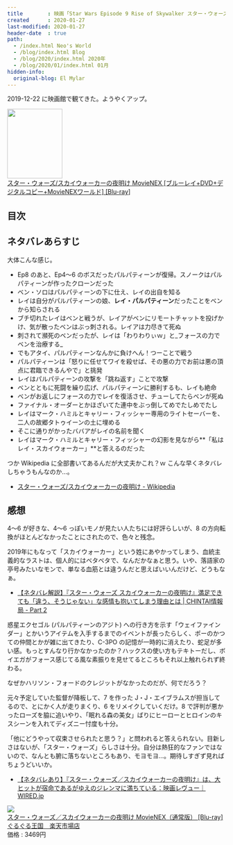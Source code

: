 ```yaml
---
title        : 映画「Star Wars Episode 9 Rise of Skywalker スター・ウォーズ スカイウォーカーの夜明け」を観てきた
created      : 2020-01-27
last-modified: 2020-01-27
header-date  : true
path:
  - /index.html Neo's World
  - /blog/index.html Blog
  - /blog/2020/index.html 2020年
  - /blog/2020/01/index.html 01月
hidden-info:
  original-blog: El Mylar
---
```


2019-12-22 に映画館で観てきた。ようやくアップ。

<div class="ad-amazon">
  <div class="ad-amazon-image">
    <a href="https://www.amazon.co.jp/dp/B0851YN27Z?tag=neos21-22&amp;linkCode=osi&amp;th=1&amp;psc=1">
      <img src="https://m.media-amazon.com/images/I/51YBLwEXBVL._SL160_.jpg" width="127" height="160">
    </a>
  </div>
  <div class="ad-amazon-info">
    <div class="ad-amazon-title">
      <a href="https://www.amazon.co.jp/dp/B0851YN27Z?tag=neos21-22&amp;linkCode=osi&amp;th=1&amp;psc=1">スター・ウォーズ/スカイウォーカーの夜明け MovieNEX [ブルーレイ+DVD+デジタルコピー+MovieNEXワールド] [Blu-ray]</a>
    </div>
  </div>
</div>

## 目次

## ネタバレあらすじ

大体こんな感じ。

- Ep8 のあと、Ep4〜6 のボスだったパルパティーンが復帰。スノークはパルパティーンが作ったクローンだった
- ベン・ソロはパルパティーンの下に仕え、レイの出自を知る
- レイは自分がパルパティーンの娘、**レイ・パルパティーン**だったことをベンから知らされる
- ブチ切れたレイはベンと戦うが、レイアがベンにリモートチャットを投げかけ、気が散ったベンはぶっ刺される。レイアは力尽きて死ぬ
- 刺されて瀕死のベンだったが、レイは「わりわりぃｗ」と_フォースの力でベンを治療する_
- でもアタイ、パルパティーンなんかに負けへん！つーことで戦う
- パルパティーンは「怒りに任せてワイを殺せば、その悪の力でお前は悪の頂点に君臨できるんやで」と挑発
- レイはパルパティーンの攻撃を「跳ね返す」ことで攻撃
- ベンとともに死闘を繰り広げ、パルパティーンに勝利するも、レイも絶命
- ベンがお返しにフォースの力でレイを復活させ、チューしてたらベンが死ぬ
- ファイナル・オーダーとかほざいてた連中をぶっ倒してめでたしめでたし
- レイはマーク・ハミルとキャリー・フィッシャー専用のライトセーバーを、二人の故郷タトゥイーンの土に埋める
- そこに通りがかったババアがレイの名前を聞く
- レイはマーク・ハミルとキャリー・フィッシャーの幻影を見ながら**「私はレイ・スカイウォーカー」**と答えるのだった

つか Wikipedia に全部書いてあるんだが大丈夫かこれ？ｗ こんな早くネタバレしちゃうもんなのか…。

- [スター・ウォーズ/スカイウォーカーの夜明け - Wikipedia](https://ja.wikipedia.org/wiki/%E3%82%B9%E3%82%BF%E3%83%BC%E3%83%BB%E3%82%A6%E3%82%A9%E3%83%BC%E3%82%BA/%E3%82%B9%E3%82%AB%E3%82%A4%E3%82%A6%E3%82%A9%E3%83%BC%E3%82%AB%E3%83%BC%E3%81%AE%E5%A4%9C%E6%98%8E%E3%81%91)

## 感想

4〜6 が好きな、4〜6 っぽいモノが見たい人たちには好評らしいが、8 の方向転換がほとんどなかったことにされたので、色々と残念。

2019年にもなって「スカイウォーカー」という姓にあやかってしまう、血統主義的なラストは、個人的にはベタベタで、なんだかなぁと思う。いや、落語家の亭号みたいなモンで、単なる血筋とは違うんだと思えばいいんだけど、どうもなぁ。

- [【ネタバレ解説】『スター・ウォーズ スカイウォーカーの夜明け』満足できても「違う、そうじゃない」な感情も抱いてしまう理由とは | CHINTAI情報局 - Part 2](https://www.chintai.net/news/2019/12/27/79968/2/)

惑星エクセゴル (パルパティーンのアジト) への行き方を示す「ウェイファインダー」とかいうアイテムを入手するまでのイベントが長ったらしく、ポーのかつての仲間とかが雑に出てきたり、C-3PO の記憶が一時的に消えたり、蛇足が多い感。もっとすんなり行かなかったのか？ハックスの使い方もテキトーだし、ボイエガがフォース感じてる風な素振りを見せてるところもそれ以上触れられず終わる。

なぜかハリソン・フォードのクレジットがなかったのだが、何でだろう？

元々予定していた監督が降板して、7 を作った J・J・エイブラムスが担当してるので、とにかく人が走りまくり、6 をリメイクしていくだけ。8 で評判が悪かったローズを脇に追いやり、「眠れる森の美女」ばりにヒーローとヒロインのキスシーンを入れてディズニー忖度も十分。

「他にどうやって収束させられたと思う？」と問われると答えられない。目新しさはないが、「スター・ウォーズ」らしさは十分。自分は熱狂的なファンではないので、なんとも腑に落ちないところもあり、モヨモヨ…。期待しすぎず見ればちょうどいいか。

- [【ネタバレあり】『スター・ウォーズ／スカイウォーカーの夜明け』は、大ヒットが宿命であるがゆえのジレンマに満ちている：映画レヴュー｜WIRED.jp](https://wired.jp/2019/12/25/star-wars-rise-of-skywalker-review/)

<div class="ad-rakuten">
  <div class="ad-rakuten-image">
    <a href="https://hb.afl.rakuten.co.jp/hgc/g00pvca2.waxyc92d.g00pvca2.waxydece/?pc=https%3A%2F%2Fitem.rakuten.co.jp%2Fguruguru2%2Fvwes-6996%2F&amp;m=http%3A%2F%2Fm.rakuten.co.jp%2Fguruguru2%2Fi%2F13002768%2F">
      <img src="https://thumbnail.image.rakuten.co.jp/@0_mall/guruguru2/cabinet/393/vwes-6996.jpg?_ex=128x128">
    </a>
  </div>
  <div class="ad-rakuten-info">
    <div class="ad-rakuten-title">
      <a href="https://hb.afl.rakuten.co.jp/hgc/g00pvca2.waxyc92d.g00pvca2.waxydece/?pc=https%3A%2F%2Fitem.rakuten.co.jp%2Fguruguru2%2Fvwes-6996%2F&amp;m=http%3A%2F%2Fm.rakuten.co.jp%2Fguruguru2%2Fi%2F13002768%2F">スター・ウォーズ／スカイウォーカーの夜明け MovieNEX（通常版） [Blu-ray]</a>
    </div>
    <div class="ad-rakuten-shop">
      <a href="https://hb.afl.rakuten.co.jp/hgc/g00pvca2.waxyc92d.g00pvca2.waxydece/?pc=https%3A%2F%2Fwww.rakuten.co.jp%2Fguruguru2%2F&amp;m=http%3A%2F%2Fm.rakuten.co.jp%2Fguruguru2%2F">ぐるぐる王国　楽天市場店</a>
    </div>
    <div class="ad-rakuten-price">価格 : 3469円</div>
  </div>
</div>
